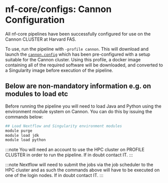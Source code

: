 # nf-core/configs: Cannon Configuration

All nf-core pipelines have been successfully configured for use on the Cannon CLUSTER at Harvard FAS.

To use, run the pipeline with `-profile cannon`. This will download and launch the [`cannon.config`](../conf/cannon.config) which has been pre-configured with a setup suitable for the Cannon cluster. Using this profile, a docker image containing all of the required software will be downloaded, and converted to a Singularity image before execution of the pipeline.

## Below are non-mandatory information e.g. on modules to load etc

Before running the pipeline you will need to load Java and Python using the environment module system on Cannon. You can do this by issuing the commands below:

```bash
## Load Nextflow and Singularity environment modules
module purge
module load jdk
module load python
```

:::note
You will need an account to use the HPC cluster on PROFILE CLUSTER in order to run the pipeline. If in doubt contact IT.
:::

:::note
Nextflow will need to submit the jobs via the job scheduler to the HPC cluster and as such the commands above will have to be executed on one of the login nodes. If in doubt contact IT.
:::
